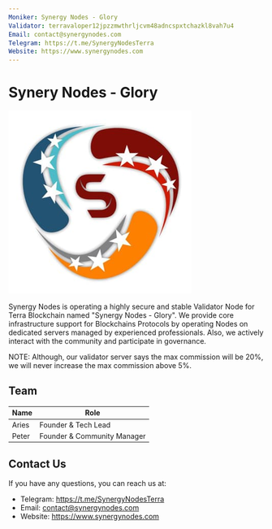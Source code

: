 ```yaml
---
Moniker: Synergy Nodes - Glory
Validator: terravaloper12jpzzmwthrljcvm48adncspxtchazkl8vah7u4
Email: contact@synergynodes.com
Telegram: https://t.me/SynergyNodesTerra
Website: https://www.synergynodes.com
---
```


# Synery Nodes - Glory
![SynergyNodes](synergynodes.jpg)

Synergy Nodes is operating a highly secure and stable Validator Node for Terra Blockchain named "Synergy Nodes - Glory". We provide core infrastructure support for Blockchains Protocols by operating Nodes on dedicated servers managed by experienced professionals. Also, we actively interact with the community and participate in governance.

NOTE: Although, our validator server says the max commission will be 20%, we will never increase the max commission above 5%.

## Team

| Name         | Role
| ------------ | -------------------         |
| Aries        | Founder & Tech Lead         |
| Peter        | Founder & Community Manager |

## Contact Us

If you have any questions, you can reach us at:

- Telegram: https://t.me/SynergyNodesTerra
- Email: contact@synergynodes.com
- Website: https://www.synergynodes.com
